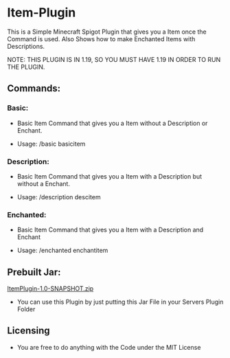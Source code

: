 # Item-Plugin
This is a Simple Minecraft Spigot Plugin that gives you a Item once the Command is used. Also Shows how to make Enchanted Items with Descriptions.

NOTE: THIS PLUGIN IS IN 1.19, SO YOU MUST HAVE 1.19 IN ORDER TO RUN THE PLUGIN.

## Commands:

### Basic:
- Basic Item Command that gives you a Item without a Description or Enchant.

- Usage: /basic basicitem

### Description:
- Basic Item Command that gives you a Item with a Description but without a Enchant.

- Usage: /description descitem

### Enchanted:
- Basic Item Command that gives you a Item with a Description and Enchant

- Usage: /enchanted enchantitem

## Prebuilt Jar:
[ItemPlugin-1.0-SNAPSHOT.zip](https://github.com/Techiton/Item-Plugin/files/9126283/ItemPlugin-1.0-SNAPSHOT.zip)

- You can use this Plugin by just putting this Jar File in your Servers Plugin Folder

## Licensing
- You are free to do anything with the Code under the MIT License


